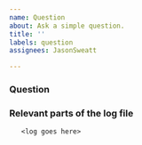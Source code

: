 ```yaml
---
name: Question
about: Ask a simple question.
title: ''
labels: question
assignees: JasonSweatt

---
```


### Question

### Relevant parts of the log file

```
   <log goes here>
```

